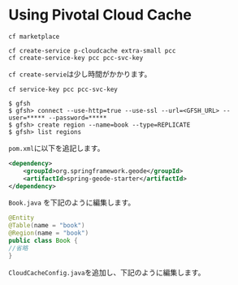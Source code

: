 # Using Pivotal Cloud Cache

```shell 
cf marketplace
```

```shell
cf create-service p-cloudcache extra-small pcc
cf create-service-key pcc pcc-svc-key
```

`cf create-servie`は少し時間がかかります。

```shell
cf service-key pcc pcc-svc-key
```

```shell
$ gfsh
$ gfsh> connect --use-http=true --use-ssl --url=<GFSH_URL> --user=***** --password=*****
$ gfsh> create region --name=book --type=REPLICATE
$ gfsh> list regions
```
`pom.xml`に以下を追記します。
```xml
<dependency>
    <groupId>org.springframework.geode</groupId>
    <artifactId>spring-geode-starter</artifactId>
</dependency>
```
`Book.java` を下記のように編集します。

```java
@Entity
@Table(name = "book")
@Region(name = "book")
public class Book {
//省略
}
```

`CloudCacheConfig.java`を追加し、下記のように編集します。

